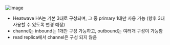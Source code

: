 ![image](https://github.com/user-attachments/assets/e5da0ee7-2558-4417-9a23-d4664a1cd35a)

- Heatwave HA는 기본 3대로 구성되며, 그 중 primary 1대만 사용 가능 (향후 3대 사용할 수 있도록 변경 예정)
- channel는 inbound는 1개만 구성 가능하고, outbound는 여러개 구성이 가능함
- read replica에서 channel은 구성 되지 않음
